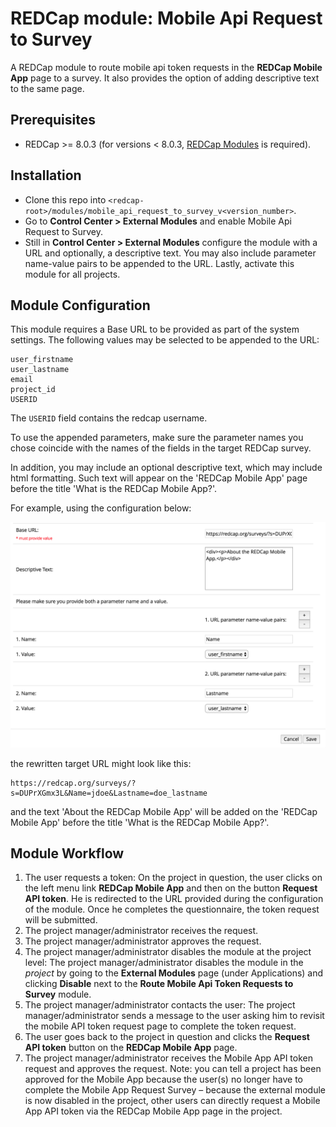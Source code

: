 # REDCap module: Mobile Api Request to Survey

A REDCap module to route mobile api token requests in the **REDCap Mobile App** page to a survey. It also provides the option of adding descriptive text to the same page.

## Prerequisites
- REDCap >= 8.0.3 (for versions < 8.0.3, [REDCap Modules](https://github.com/vanderbilt/redcap-external-modules) is required).

## Installation
- Clone this repo into `<redcap-root>/modules/mobile_api_request_to_survey_v<version_number>`.
- Go to **Control Center > External Modules** and enable Mobile Api Request to Survey.
- Still in **Control Center > External Modules** configure the module with a URL and optionally, a descriptive text. You may also include parameter name-value pairs to be appended to the URL. Lastly, activate this module for all projects.


## Module Configuration
This module requires a Base URL to be provided as part of the system settings. The following values may be selected to be appended to the URL:

    user_firstname
    user_lastname
    email
    project_id
    USERID

The `USERID` field contains the redcap username.

To use the appended parameters, make sure the parameter names you chose coincide with the names of the fields in the target REDCap survey.

In addition, you may include an optional descriptive text, which may include html formatting. Such text will appear on the 'REDCap Mobile App' page before the title 'What is the REDCap Mobile App?'.

For example, using the configuration below:

![Example Configuration](example_configuration.png)

the rewritten target URL might look like this:

    https://redcap.org/surveys/?s=DUPrXGmx3L&Name=jdoe&Lastname=doe_lastname

and the text 'About the REDCap Mobile App' will be added on the 'REDCap Mobile App' before the title 'What is the REDCap Mobile App?'.


## Module Workflow
1. The user requests a token: On the project in question, the user clicks on the left menu link **REDCap Mobile App** and then on the button **Request API token**. He is redirected to the URL provided during the configuration of the module. Once he completes the questionnaire, the token request will be submitted.
2. The project manager/administrator receives the request.
3. The project manager/administrator approves the request.
4. The project manager/administrator disables the module at the project level: The project manager/administrator disables the module in the _project_ by going to the **External Modules** page (under Applications) and clicking **Disable** next to the **Route Mobile Api Token Requests to Survey** module.
5. The project manager/administrator contacts the user: The project manager/administrator sends a message to the user asking him to revisit the mobile API token request page to complete the token request.
6. The user goes back to the project in question and clicks the **Request API token** button on the **REDCap Mobile App** page.
7. The project manager/administrator receives the Mobile App API token request and approves the request.
Note: you can tell a project has been approved for the Mobile App because the user(s) no longer have to complete the Mobile App Request Survey – because the external module is now disabled in the project, other users can directly request a Mobile App API token via the REDCap Mobile App page in the project.
